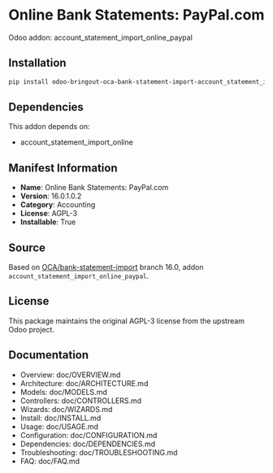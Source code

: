 # Online Bank Statements: PayPal.com

Odoo addon: account_statement_import_online_paypal

## Installation

```bash
pip install odoo-bringout-oca-bank-statement-import-account_statement_import_online_paypal
```

## Dependencies

This addon depends on:
- account_statement_import_online

## Manifest Information

- **Name**: Online Bank Statements: PayPal.com
- **Version**: 16.0.1.0.2
- **Category**: Accounting
- **License**: AGPL-3
- **Installable**: True

## Source

Based on [OCA/bank-statement-import](https://github.com/OCA/bank-statement-import) branch 16.0, addon `account_statement_import_online_paypal`.

## License

This package maintains the original AGPL-3 license from the upstream Odoo project.

## Documentation

- Overview: doc/OVERVIEW.md
- Architecture: doc/ARCHITECTURE.md
- Models: doc/MODELS.md
- Controllers: doc/CONTROLLERS.md
- Wizards: doc/WIZARDS.md
- Install: doc/INSTALL.md
- Usage: doc/USAGE.md
- Configuration: doc/CONFIGURATION.md
- Dependencies: doc/DEPENDENCIES.md
- Troubleshooting: doc/TROUBLESHOOTING.md
- FAQ: doc/FAQ.md

